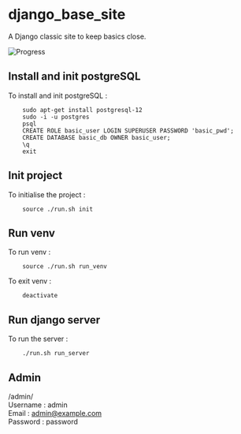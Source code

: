 # django_base_site

A Django classic site to keep basics close.

![Progress](https://progress-bar.dev/30/?title=progress)

## Install and init postgreSQL
To install and init postgreSQL :
``` 
    sudo apt-get install postgresql-12 
    sudo -i -u postgres
    psql
    CREATE ROLE basic_user LOGIN SUPERUSER PASSWORD 'basic_pwd';
    CREATE DATABASE basic_db OWNER basic_user;
    \q
    exit
```
## Init project 
To initialise the project :
```
    source ./run.sh init
```

## Run venv
To run venv : 
```
    source ./run.sh run_venv
```

To exit venv : 
```
    deactivate
```

## Run django server 
To run the server : 
```
    ./run.sh run_server
```

## Admin 
/admin/  
Username : admin  
Email : admin@example.com  
Password : password  